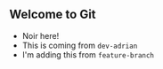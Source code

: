 ## Welcome to Git

- Noir here!
- This is coming from `dev-adrian`
- I'm adding this from `feature-branch`